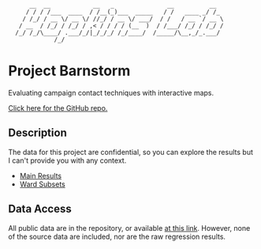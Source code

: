 ```
      __  __            __   _               __          __  
     / / / /___  ____  / /__(_)___  _____   / /   ____ _/ /_ 
    / /_/ / __ \/ __ \/ //_/ / __ \/ ___/  / /   / __ `/ __ \
   / __  / /_/ / /_/ / ,< / / / / (__  )  / /___/ /_/ / /_/ /
  /_/ /_/\____/ .___/_/|_/_/_/ /_/____/  /_____/\__,_/_.___/ 
             /_/                                             
```
# Project Barnstorm
Evaluating campaign contact techniques with interactive maps.

[Click here for the GitHub repo.](https://github.com/UnlikelyVolcano/project-barnstorm)

## Description
The data for this project are confidential, so you can explore the results but I can't provide you with any context.
- [Main Results](https://www.unlikelyvolcano.com/project-barnstorm/Results.html)
- [Ward Subsets](https://www.unlikelyvolcano.com/project-barnstorm/Ward_Subsets.html)

## Data Access
All public data are in the repository, or available [at this link](https://upenn.box.com/v/project-barnstorm). However, none of the source data are included, nor are the raw regression results.

<p><img alt="Clicky" width="1" height="1" src="//in.getclicky.com/101237072ns.gif" /></p>
